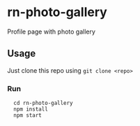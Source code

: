 # rn-photo-gallery
Profile page with photo gallery

## Usage
Just clone this repo using `git clone <repo>`

### Run 

```
  cd rn-photo-gallery
  npm install
  npm start
```


